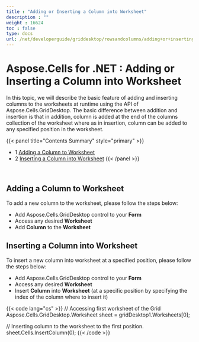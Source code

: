 ```yaml
---
title : "Adding or Inserting a Column into Worksheet" 
description : "" 
weight : 16624 
toc : false
type: docs
url: /net/developerguide/griddesktop/rowsandcolumns/adding+or+inserting+a+column+into+worksheet/
---
```


# Aspose.Cells for .NET : Adding or Inserting a Column into Worksheet


In this topic, we will describe the basic feature of adding and inserting columns to the worksheets at runtime using the API of Aspose.Cells.GridDesktop. The basic difference between addition and insertion is that in addition, column is added at the end of the columns collection of the worksheet where as in insertion, column can be added to any specified position in the worksheet.

{{< panel title="Contents Summary" style="primary" >}}
*   1 [Adding a Column to Worksheet](#adding-a-column-to-worksheet)
*   2 [Inserting a Column into Worksheet](#inserting-a-column-into-worksheet)
{{< /panel >}}
 

 

## Adding a Column to Worksheet

To add a new column to the worksheet, please follow the steps below:

*   Add Aspose.Cells.GridDesktop control to your **Form**
*   Access any desired **Worksheet**
*   Add **Column** to the **Worksheet**

## Inserting a Column into Worksheet

To insert a new column into worksheet at a specified position, please follow the steps below:

*   Add Aspose.Cells.GridDesktop control to your **Form**
*   Access any desired **Worksheet**
*   Insert **Column** into **Worksheet** (at a specific position by specifying the index of the column where to insert it)

{{< code lang="cs" >}}
// Accessing first worksheet of the Grid
Aspose.Cells.GridDesktop.Worksheet sheet = gridDesktop1.Worksheets[0];

// Inserting column to the worksheet to the first position.
sheet.Cells.InsertColumn(0);
{{< /code >}}

